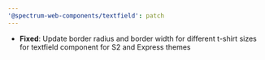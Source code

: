 ```yaml
---
'@spectrum-web-components/textfield': patch
---
```


- **Fixed**: Update border radius and border width for different t-shirt sizes for textfield component for S2 and Express themes
